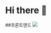 # Hi there 👋

##프론트엔드
<img src="https://img.shields.io/badge/react-20232a.svg?style=for-the-badge&logo=react&logoColor=61DAFB" />

<!--
**chaeriiiim/chaeriiiim** is a ✨ _special_ ✨ repository because its `README.md` (this file) appears on your GitHub profile.

Here are some ideas to get you started:

- 🔭 I’m currently working on ...
- 🌱 I’m currently learning ...
- 👯 I’m looking to collaborate on ...
- 🤔 I’m looking for help with ...
- 💬 Ask me about ...
- 📫 How to reach me: ...
- 😄 Pronouns: ...
- ⚡ Fun fact: ...
-->
